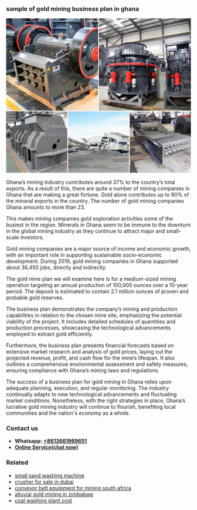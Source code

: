 <h3>sample of gold mining business plan in ghana</h3><img src='1708498300.jpg' alt=''><p>Ghana’s mining industry contributes around 37% to the country’s total exports. As a result of this, there are quite a number of mining companies in Ghana that are making a great fortune. Gold alone contributes up to 90% of the mineral exports in the country. The number of gold mining companies Ghana amounts to more than 23.</p><p>This makes mining companies gold exploration activities some of the busiest in the region. Minerals in Ghana seem to be immune to the downturn in the global mining industry as they continue to attract major and small-scale investors.</p><p>Gold mining companies are a major source of income and economic growth, with an important role in supporting sustainable socio-economic development. During 2019, gold mining companies in Ghana supported about 36,450 jobs, directly and indirectly.</p><p>The gold mine plan we will examine here is for a medium-sized mining operation targeting an annual production of 100,000 ounces over a 10-year period. The deposit is estimated to contain 2.1 million ounces of proven and probable gold reserves.</p><p>The business plan demonstrates the company’s mining and production capabilities in relation to the chosen mine site, emphasizing the potential viability of the project. It includes detailed schedules of quantities and production processes, showcasing the technological advancements employed to extract gold efficiently.</p><p>Furthermore, the business plan presents financial forecasts based on extensive market research and analysis of gold prices, laying out the projected revenue, profit, and cash flow for the mine’s lifespan. It also outlines a comprehensive environmental assessment and safety measures, ensuring compliance with Ghana’s mining laws and regulations.</p><p>The success of a business plan for gold mining in Ghana relies upon adequate planning, execution, and regular monitoring. The industry continually adapts to new technological advancements and fluctuating market conditions. Nonetheless, with the right strategies in place, Ghana’s lucrative gold mining industry will continue to flourish, benefiting local communities and the nation's economy as a whole.</p><h3>Contact us</h3><ul><li><strong>Whatsapp:&nbsp;<a href="https://wa.me/8613661969651">+8613661969651</a></strong></li><li><a href="https://swt.shibang-china.com/?git&amp;zhl&amp;sample of gold mining business plan in ghana"><strong>Online Service(chat now)</strong></a></li></ul><h3>Related</h3><ul><li><a href='small sand washing machine.md'>small sand washing machine</a></li><li><a href='crusher for sale in dubai.md'>crusher for sale in dubai</a></li><li><a href='conveyor belt equipment for mining south africa.md'>conveyor belt equipment for mining south africa</a></li><li><a href='alluvial gold mining in zimbabwe.md'>alluvial gold mining in zimbabwe</a></li><li><a href='coal washing plant cost.md'>coal washing plant cost</a></li></ul>